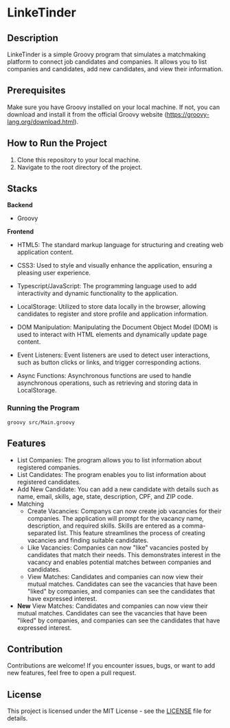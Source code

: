 # LinkeTinder

## Description
LinkeTinder is a simple Groovy program that simulates a matchmaking platform to connect job candidates and companies. It allows you to list companies and candidates, add new candidates, and view their information.

## Prerequisites
Make sure you have Groovy installed on your local machine. If not, you can download and install it from the official Groovy website (https://groovy-lang.org/download.html).

## How to Run the Project
1. Clone this repository to your local machine.
2. Navigate to the root directory of the project.

## Stacks
**Backend**
-  Groovy
 
**Frontend**
- HTML5: The standard markup language for structuring and creating web application content.

- CSS3: Used to style and visually enhance the application, ensuring a pleasing user experience.

- Typescript/JavaScript: The programming language used to add interactivity and dynamic functionality to the application.

- LocalStorage: Utilized to store data locally in the browser, allowing candidates to register and store profile and application information.

- DOM Manipulation: Manipulating the Document Object Model (DOM) is used to interact with HTML elements and dynamically update page content.

- Event Listeners: Event listeners are used to detect user interactions, such as button clicks or links, and trigger corresponding actions.

- Async Functions: Asynchronous functions are used to handle asynchronous operations, such as retrieving and storing data in LocalStorage.

### Running the Program
````
groovy src/Main.groovy
````
## Features
- List Companies: The program allows you to list information about registered companies.
- List Candidates: The program enables you to list information about registered candidates.
- Add New Candidate: You can add a new candidate with details such as name, email, skills, age, state, description, CPF, and ZIP code.
- Matching  
  - Create Vacancies: Companys can now create job vacancies for their companies. The application will prompt for the vacancy name, description, and required skills. Skills are entered as a comma-separated list. This feature streamlines the process    of creating vacancies and finding suitable candidates.
  - Like Vacancies: Companies can now "like" vacancies posted by candidates that match their needs. This demonstrates interest in the vacancy and enables potential matches between companies and candidates.
  - View Matches: Candidates and companies can now view their mutual matches. Candidates can see the vacancies that have been "liked" by companies, and companies can see the candidates that have expressed interest.
- **New** View Matches: Candidates and companies can now view their mutual matches. Candidates can see the vacancies that have been "liked" by companies, and companies can see the candidates that have expressed interest.
## Contribution
Contributions are welcome! If you encounter issues, bugs, or want to add new features, feel free to open a pull request.

## License
This project is licensed under the MIT License - see the [LICENSE](LICENSE) file for details.

